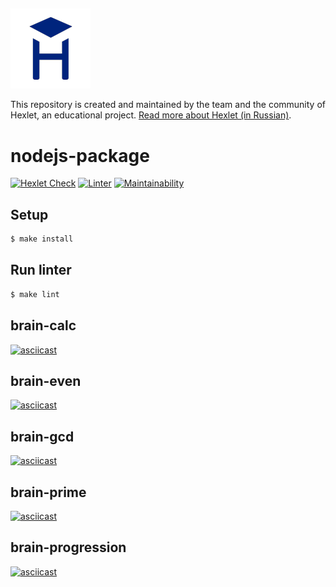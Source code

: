 ##
[![Hexlet Ltd. logo](https://raw.githubusercontent.com/Hexlet/hexletguides.github.io/master/images/hexlet_logo128.png)](https://ru.hexlet.io/pages/about?utm_source=github&utm_medium=link&utm_campaign=nodejs-package)

This repository is created and maintained by the team and the community of Hexlet, an educational project. [Read more about Hexlet (in Russian)](https://ru.hexlet.io/pages/about?utm_source=github&utm_medium=link&utm_campaign=nodejs-package).
##

# nodejs-package

[![Hexlet Check](https://github.com/MIKZON/frontend-project-lvl1/workflows/hexlet-check/badge.svg)](https://github.com/MIKZON/frontend-project-lvl1/actions?query=workflow%3Ahexlet-check)
[![Linter](https://github.com/MIKZON/frontend-project-lvl1/workflows/linter/badge.svg)](https://github.com/MIKZON/frontend-project-lvl1/actions?query=workflow%3Alinter)
[![Maintainability](https://api.codeclimate.com/v1/badges/dfc50c2d88cd46d069c1/maintainability)](https://codeclimate.com/github/MIKZON/frontend-project-lvl1/maintainability)

## Setup

```sh
$ make install
```

## Run linter

```sh
$ make lint
```

## brain-calc

[![asciicast](https://asciinema.org/a/k7P9EZvfIQNH6QeFQm428kmhy.svg)](https://asciinema.org/a/k7P9EZvfIQNH6QeFQm428kmhy)
## brain-even

[![asciicast](https://asciinema.org/a/MuQQ6U6F2SnAH2f0hxH5JqOu5.svg)](https://asciinema.org/a/MuQQ6U6F2SnAH2f0hxH5JqOu5)
## brain-gcd

[![asciicast](https://asciinema.org/a/K3WzUccL4jGnZ8YgvauMcj3tf.svg)](https://asciinema.org/a/K3WzUccL4jGnZ8YgvauMcj3tf)
## brain-prime

[![asciicast](https://asciinema.org/a/TMElUiO7IgZpNSyclrDd1UrtA.svg)](https://asciinema.org/a/TMElUiO7IgZpNSyclrDd1UrtA)
## brain-progression 

[![asciicast](https://asciinema.org/a/ZNk1aoJfh2AnZMv1BphFpJODu.svg)](https://asciinema.org/a/ZNk1aoJfh2AnZMv1BphFpJODu)